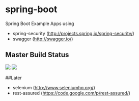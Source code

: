 # spring-boot

Spring Boot Example Apps using


* spring-security (http://projects.spring.io/spring-security/)
* swagger (http://swagger.io/)

## Master Build Status
<a href='https://travis-ci.org/martingollogly/spring-boot/builds'><img src='https://travis-ci.org/martingollogly/spring-boot.svg?branch=master'></a>
<a target="_blank" href="https://github.com/CellularPrivacy/Android-IMSI-Catcher-Detector/wiki/Development-Status"><img src="https://img.shields.io/badge/Development-ALPHA-blue.svg"></a>

##Later

* selenium (http://www.seleniumhq.org/)
* rest-assured (https://code.google.com/p/rest-assured/)

